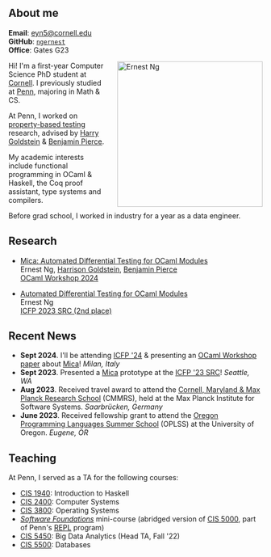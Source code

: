 ## About me
**Email**: [eyn5@cornell.edu](mailto:eyn5@cornell.edu)  
**GitHub**: [`ngernest`](https://github.com/ngernest)         
**Office**: Gates G23

<img src="/images/new_headshot.jpg" alt="Ernest Ng" align="right" style="width:30vw; height:auto; max-width:100%; max-height: 100%; margin-left: 20px"/> 

Hi! I'm a first-year Computer Science PhD student at [Cornell](https://www.cs.cornell.edu). I previously studied at [Penn](https://www.cis.upenn.edu/), majoring in Math & CS. 

At Penn, I worked on [property-based testing](https://www.seas.upenn.edu/~cis5520/current/lectures/soln/05-quickcheck/QuickCheck.html) research, advised by [Harry Goldstein](https://harrisongoldste.in) & [Benjamin Pierce](https://www.cis.upenn.edu/~bcpierce/).

My academic interests include functional programming in OCaml & Haskell, the Coq proof assistant, type systems and compilers. 

Before grad school, I worked in industry for a year as a data engineer. 

## Research 
- [Mica: Automated Differential Testing for OCaml Modules](./pdfs/ocaml24_mica.pdf)      
Ernest Ng, [Harrison Goldstein](https://harrisongoldste.in), [Benjamin Pierce](https://www.cis.upenn.edu/~bcpierce/)        
[OCaml Workshop 2024](https://icfp24.sigplan.org/home/ocaml-2024#About)

- [Automated Differential Testing for OCaml Modules](/pdfs/mica_icfp23src_poster.pdf)      
Ernest Ng       
[ICFP 2023 SRC (2nd place)](https://icfp23.sigplan.org/track/icfp-2023-student-research-competition)


## Recent News
- **Sept 2024**. I'll be attending [ICFP '24](https://icfp24.sigplan.org/) & presenting an [OCaml Workshop paper](./pdfs/ocaml24_mica.pdf) about [Mica](https://github.com/ngernest/mica)! *Milan, Italy*
- **Sept 2023**. Presented a [Mica](https://github.com/ngernest/mica) prototype at the [ICFP '23 SRC](https://icfp23.sigplan.org/track/icfp-2023-student-research-competition)! *Seattle, WA*
- **Aug 2023**. Received travel award to attend the [Cornell, Maryland & Max Planck Research School](https://cmmrs.mpi-sws.org) (CMMRS), held at the Max Planck Institute for Software Systems. *Saarbrücken, Germany*
- **June 2023**. Received fellowship grant to attend the [Oregon Programming Languages Summer School](https://www.cs.uoregon.edu/research/summerschool/summer23/) (OPLSS) at the University of Oregon. *Eugene, OR*

## Teaching
At Penn, I served as a TA for the following courses:
- [CIS 1940](https://www.seas.upenn.edu/~cis1940/spring23/): Introduction to Haskell 
- [CIS 2400](https://www.seas.upenn.edu/~cis2400/current/): Computer Systems
- [CIS 3800](https://www.seas.upenn.edu/~cis3800/23fa/): Operating Systems
- [*Software Foundations*](https://softwarefoundations.cis.upenn.edu) mini-course (abridged version of [CIS 5000](https://www.seas.upenn.edu/~cis5000/current/index.html), part of Penn's [REPL](https://penn-repl.github.io) program)
- [CIS 5450](https://sites.google.com/seas.upenn.edu/cis545-22f): Big Data Analytics (Head TA, Fall '22)
- [CIS 5500](https://online.seas.upenn.edu/courses/cis-550-database-information-systems/): Databases
